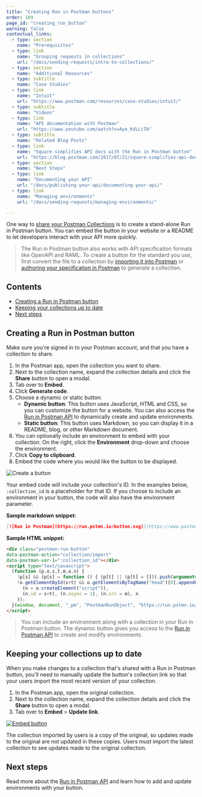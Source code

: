 ```yaml
---
title: "Creating Run in Postman buttons"
order: 109
page_id: "creating_run_button"
warning: false
contextual_links:
  - type: section
    name: "Prerequisites"
  - type: link
    name: "Grouping requests in collections"
    url: "/docs/sending-requests/intro-to-collections/"
  - type: section
    name: "Additional Resources"
  - type: subtitle
    name: "Case Studies"
  - type: link
    name: "Intuit"
    url: "https://www.postman.com/resources/case-studies/intuit/"
  - type: subtitle
    name: "Videos"
  - type: link
    name: "API documentation with Postman"
    url: "https://www.youtube.com/watch?v=Ayo_KdLLcTA"
  - type: subtitle
    name: "Related Blog Posts"
  - type: link
    name: "Square simplifies API docs with the Run in Postman button"
    url: "https://blog.postman.com/2017/07/21/square-simplifies-api-docs-with-the-run-in-postman-button/"
  - type: section
    name: "Next Steps"
  - type: link
    name: "Documenting your API"
    url: "/docs/publishing-your-api/documenting-your-api/"
  - type: link
    name: "Managing environments"
    url: "/docs/sending-requests/managing-environments/"

---
```


One way to [share your Postman Collections](/docs/collaborating-in-postman/sharing/) is to create a stand-alone Run in Postman button. You can embed the button in your website or a README to let developers interact with your API more quickly.

> The Run in Postman button also works with API specification formats like OpenAPI and RAML. To create a button for the standard you use, first convert the file to a collection by [importing it into Postman](/docs/getting-started/importing-and-exporting-data/) or [authoring your specification in Postman](/docs/designing-and-developing-your-api/the-api-workflow/) to generate a collection.

## Contents

* [Creating a Run in Postman button](#creating-a-run-in-postman-button)
* [Keeping your collections up to date](#keeping-your-collections-up-to-date)
* [Next steps](#next-steps)

## Creating a Run in Postman button

Make sure you're signed in to your Postman account, and that you have a collection to share.

1. In the Postman app, open the collection you want to share.
2. Next to the collection name, expand the collection details and click the **Share** button to open a modal.
3. Tab over to **Embed**.
4. Click **Generate code**.
5. Choose a dynamic or static button:
   * **Dynamic button**: This button uses JavaScript, HTML and CSS, so you can customize the button for a website. You can also access the [Run in Postman API](/docs/publishing-your-api/run-in-postman/run-button-API/) to dynamically create and update environments.
   * **Static button**: This button uses Markdown, so you can display it in a README, blog, or other Markdown document.
6. You can optionally include an environment to embed with your collection. On the right, click the **Environment** drop-down and choose the environment.
7. Click **Copy to clipboard**.
8. Embed the code where you would like the button to be displayed.

![Create a button](https://assets.postman.com/postman-docs/Creating+RIP+button+gif.gif)

Your embed code will include your collection's ID. In the examples below, `:collection_id` is a placeholder for that ID. If you choose to include an environment in your button, the code will also have the environment parameter.

**Sample markdown snippet:**

```markdown
[![Run in Postman](https://run.pstmn.io/button.svg)](https://www.postman.com/run-collection/:collection_id)
```

**Sample HTML snippet:**

```html
<div class="postman-run-button"
data-postman-action="collection/import"
data-postman-var-1=":collection_id"></div>
<script type="text/javascript">
  (function (p,o,s,t,m,a,n) {
    !p[s] && (p[s] = function () { (p[t] || (p[t] = [])).push(arguments); });
    !o.getElementById(s+t) && o.getElementsByTagName("head")[0].appendChild((
      (n = o.createElement("script")),
      (n.id = s+t), (n.async = 1), (n.src = m), n
    ));
  }(window, document, "_pm", "PostmanRunObject", "https://run.pstmn.io/button.js"));
</script>
```

> You can include an environment along with a collection in your Run in Postman button. The dynamic button gives you access to the [Run in Postman API](/docs/publishing-your-api/run-in-postman/run-button-API/) to create and modify environments.

## Keeping your collections up to date

When you make changes to a collection that's shared with a Run in Postman button, you'll need to manually update the button's collection link so that your users import the most recent version of your collection.

1. In the Postman app, open the original collection.
2. Next to the collection name, expand the collection details and click the **Share** button to open a modal.
3. Tab over to **Embed** > **Update link**.

[![Embed button](https://assets.postman.com/postman-docs/59020943.png)](https://assets.postman.com/postman-docs/59020943.png)

The collection imported by users is a copy of the original, so updates made to the original are not updated in these copies. Users must import the latest collection to see updates made to the original collection.

## Next steps

Read more about the [Run in Postman API](/docs/publishing-your-api/run-in-postman/run-button-API/) and learn how to add and update environments with your button.
